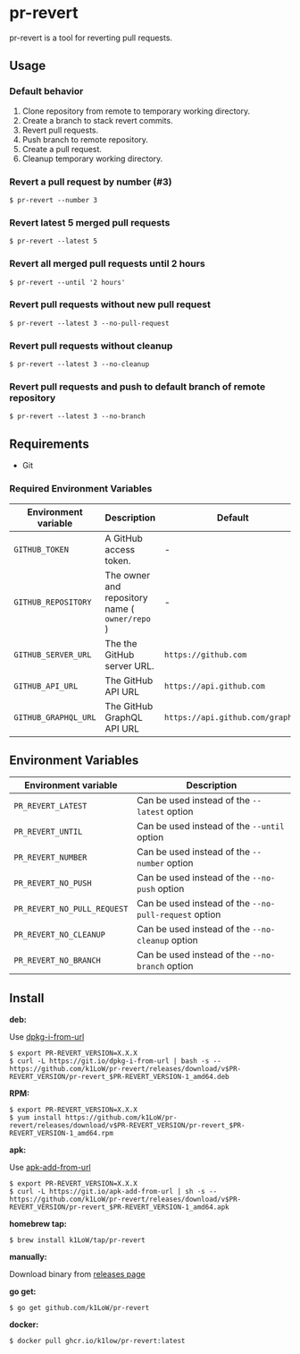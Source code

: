# pr-revert

pr-revert is a tool for reverting pull requests.

## Usage

### Default behavior

1. Clone repository from remote to temporary working directory.
2. Create a branch to stack revert commits.
3. Revert pull requests.
4. Push branch to remote repository.
5. Create a pull request.
6. Cleanup temporary working directory.

### Revert a pull request by number (#3)

``` console
$ pr-revert --number 3
```

### Revert latest 5 merged pull requests

``` console
$ pr-revert --latest 5
```

### Revert all merged pull requests until 2 hours

``` console
$ pr-revert --until '2 hours'
```

### Revert pull requests without new pull request

``` console
$ pr-revert --latest 3 --no-pull-request
```

### Revert pull requests without cleanup

``` console
$ pr-revert --latest 3 --no-cleanup
```

### Revert pull requests and push to default branch of remote repository

``` console
$ pr-revert --latest 3 --no-branch
```

## Requirements

- Git

### Required Environment Variables

| Environment variable | Description | Default |
| --- | --- | --- |
| `GITHUB_TOKEN` | A GitHub access token. | - |
| `GITHUB_REPOSITORY` | The owner and repository name ( `owner/repo` )| - |
| `GITHUB_SERVER_URL` | The the GitHub server URL. | `https://github.com` |
| `GITHUB_API_URL` | The GitHub API URL | `https://api.github.com` |
| `GITHUB_GRAPHQL_URL` | The GitHub GraphQL API URL | `https://api.github.com/graphql` |

## Environment Variables

| Environment variable | Description |
| --- | --- |
| `PR_REVERT_LATEST` | Can be used instead of the `--latest` option |
| `PR_REVERT_UNTIL` | Can be used instead of the `--until` option |
| `PR_REVERT_NUMBER` | Can be used instead of the `--number` option |
| `PR_REVERT_NO_PUSH` | Can be used instead of the `--no-push` option |
| `PR_REVERT_NO_PULL_REQUEST` | Can be used instead of the `--no-pull-request` option |
| `PR_REVERT_NO_CLEANUP` | Can be used instead of the `--no-cleanup` option |
| `PR_REVERT_NO_BRANCH` | Can be used instead of the `--no-branch` option |

## Install

**deb:**

Use [dpkg-i-from-url](https://github.com/k1LoW/dpkg-i-from-url)

``` console
$ export PR-REVERT_VERSION=X.X.X
$ curl -L https://git.io/dpkg-i-from-url | bash -s -- https://github.com/k1LoW/pr-revert/releases/download/v$PR-REVERT_VERSION/pr-revert_$PR-REVERT_VERSION-1_amd64.deb
```

**RPM:**

``` console
$ export PR-REVERT_VERSION=X.X.X
$ yum install https://github.com/k1LoW/pr-revert/releases/download/v$PR-REVERT_VERSION/pr-revert_$PR-REVERT_VERSION-1_amd64.rpm
```

**apk:**

Use [apk-add-from-url](https://github.com/k1LoW/apk-add-from-url)

``` console
$ export PR-REVERT_VERSION=X.X.X
$ curl -L https://git.io/apk-add-from-url | sh -s -- https://github.com/k1LoW/pr-revert/releases/download/v$PR-REVERT_VERSION/pr-revert_$PR-REVERT_VERSION-1_amd64.apk
```

**homebrew tap:**

```console
$ brew install k1LoW/tap/pr-revert
```

**manually:**

Download binary from [releases page](https://github.com/k1LoW/pr-revert/releases)

**go get:**

```console
$ go get github.com/k1LoW/pr-revert
```

**docker:**

```console
$ docker pull ghcr.io/k1low/pr-revert:latest
```
